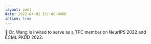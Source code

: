 ```yaml
---
layout: post
date: 2022-04-02 15::00-0400
inline: true
---
```


:speech_balloon: Dr. Wang is invited to serve as a TPC member on NeurIPS 2022 and ECML PKDD 2022.